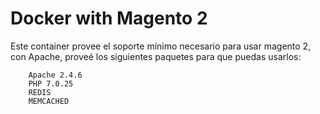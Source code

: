 # Docker with Magento 2

Este container provee el soporte mínimo necesario para usar magento 2, con Apache, proveé los siguientes paquetes para que puedas usarlos:

		Apache 2.4.6
		PHP 7.0.25
		REDIS
		MEMCACHED


